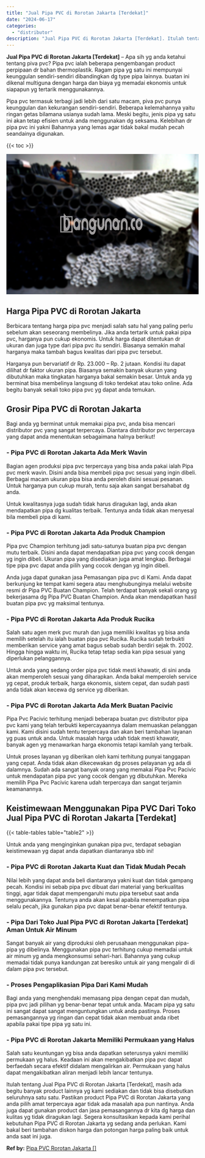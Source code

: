 ```yaml
---
title: "Jual Pipa PVC di Rorotan Jakarta [Terdekat]"
date: "2024-06-17"
categories: 
  - "distributor"
description: "Jual Pipa PVC di Rorotan Jakarta [Terdekat]. Itulah tentang Jual Pipa PVC di Rorotan Jakarta [Terdekat], masih ada begitu banyak product lainnya yg kami se..."
---
```


**Jual Pipa PVC di Rorotan Jakarta \[Terdekat\]** – Apa sih yg anda ketahui tentang piva pvc? Pipa pvc ialah beberapa pengembangan product perpipaan dr bahan thermoplastik. Ragam pipa yg satu ini mempunyai keunggulan sendiri-sendiri dibandingkan dg type pipa lainnya. buatan ini dikenal multiguna dengan harga dan biaya yg memadai ekonomis untuk siapapun yg tertarik menggunakannya.

Pipa pvc termasuk terbagi jadi lebih dari satu macam, piva pvc punya keunggulan dan kekurangan sendiri-sendiri. Beberapa kelemahannya yaitu ringan getas bilamana usianya sudah lama. Meski begitu, jenis pipa yg satu ini akan tetap efisien untuk anda menggunakan dg seksama. Kelebihan dr pipa pvc ini yakni Bahannya yang lemas agar tidak bakal mudah pecah seandainya digunakan.

{{< toc >}}

![Jual Pipa PVC di Rorotan Jakarta [Terdekat]](/images/jaul-pipa-pvc-10.png)

## Harga Pipa PVC di Rorotan Jakarta

Berbicara tentang harga pipa pvc menjadi salah satu hal yang paling perlu sebelum akan seseorang membelinya. Jika anda tertarik untuk pakai pipa pvc, harganya pun cukup ekonomis. Untuk harga dapat ditentukan dr ukuran dan juga type dari pipa pvc itu sendiri. Biasanya semakin mahal harganya maka tambah bagus kwalitas dari pipa pvc tersebut.

Harganya pun bervariatif dr Rp. 23.000 – Rp. 2 jutaan. Kondisi itu dapat dilihat dr faktor ukuran pipa. Biasanya semakin banyak ukuran yang dibutuhkan maka tingkatan harganya bakal semakin besar. Untuk anda yg berminat bisa membelinya langsung di toko terdekat atau toko online. Ada begitu banyak sekali toko pipa pvc yg dapat anda temukan.

## Grosir Pipa PVC di Rorotan Jakarta

Bagi anda yg berminat untuk memakai pipa pvc, anda bisa mencari distributor pvc yang sangat terpercaya. Diantara distributor pvc terpercaya yang dapat anda menentukan sebagaimana halnya berikut!

### \- Pipa PVC di Rorotan Jakarta Ada Merk Wavin

Bagian agen produksi pipa pvc terpercaya yang bisa anda pakai ialah Pipa pvc merk wavin. Disini anda bisa membeli pipa pvc sesuai yang ingin dibeli. Berbagai macam ukuran pipa bisa anda peroleh disini sesuai pesanan. Untuk harganya pun cukup murah, tentu saja akan sangat bersahabat dg anda.

Untuk kwalitasnya juga sudah tidak harus diragukan lagi, anda akan mendapatkan pipa dg kualitas terbaik. Tentunya anda tidak akan menyesal bila membeli pipa di kami.

### \- Pipa PVC di Rorotan Jakarta Ada Produk Champion

Pipa pvc Champion terhitung jadi satu-satunya buatan pipa pvc dengan mutu terbaik. Disini anda dapat mendapatkan pipa pvc yang cocok dengan yg ingin dibeli. Ukuran pipa yang disediakan juga amat lengkap. Berbagai tipe pipa pvc dapat anda pilih yang cocok dengan yg ingin dibeli.

Anda juga dapat gunakan jasa Pemasangan pipa pvc di Kami. Anda dapat berkunjung ke tempat kami segera atau menghubunginya melalui website resmi dr Pipa PVC Buatan Champion. Telah terdapat banyak sekali orang yg bekerjasama dg Pipa PVC Buatan Champion. Anda akan mendapatkan hasil buatan pipa pvc yg maksimal tentunya.

### \- Pipa PVC di Rorotan Jakarta Ada Produk Rucika

Salah satu agen merk pvc murah dan juga memiliki kwalitas yg bisa anda memilih setelah itu ialah buatan pipa pvc Rucika. Rucika sudah terbukti memberikan service yang amat bagus sebab sudah berdiri sejak th. 2002. Hingga hingga waktu ini, Rucika tetap tetap sedia kan pipa sesuai yang diperlukan pelanggannya.

Untuk anda yang sedang order pipa pvc tidak mesti khawatir, di sini anda akan memperoleh sesuai yang diharapkan. Anda bakal memperoleh service yg cepat, produk terbaik, harga ekonomis, sistem cepat, dan sudah pasti anda tidak akan kecewa dg service yg diberikan.

### \- Pipa PVC di Rorotan Jakarta Ada Merk Buatan Pacivic

Pipa Pvc Pacivic terhitung menjadi beberapa buatan pvc distributor pipa pvc kami yang telah terbukti kepercayaannya dalam memuaskan pelanggan kami. Kami disini sudah tentu terpercaya dan akan beri tambahan layanan yg puas untuk anda. Untuk masalah harga udah tidak mesti khawatir, banyak agen yg menawarkan harga ekonomis tetapi kamilah yang terbaik.

Untuk proses layanan yg diberikan oleh kami terhitung punyai tanggapan yang cepat. Anda tidak akan dikecewakan dg proses pelayanan yg ada di dalamnya. Sudah ada sangat banyak orang yang memakai Pipa Pvc Pacivic untuk mendapatan pipa pvc yang cocok dengan yg dibutuhkan. Mereka memilih Pipa Pvc Pacivic karena udah terpercaya dan sangat terjamin keamanannya.

## Keistimewaan Menggunakan Pipa PVC Dari Toko Jual Pipa PVC di Rorotan Jakarta \[Terdekat\]

{{< table-tables table="table2" >}}

Untuk anda yang menginginkan gunakan pipa pvc, terdapat sebagian keistimewaan yg dapat anda dapatkan diantaranya sbb ini!

### \- Pipa PVC di Rorotan Jakarta Kuat dan Tidak Mudah Pecah

Nilai lebih yang dapat anda beli diantaranya yakni kuat dan tidak gampang pecah. Kondisi ini sebab pipa pvc dibuat dari material yang berkualitas tinggi, agar tidak dapat mempengaruhi mutu pipa tersebut saat anda menggunakannya. Tentunya anda akan kesal apabila menempatkan pipa selalu pecah, jika gunakan pipa pvc dapat benar-benar efektif tentunya.

### \- Pipa Dari Toko Jual Pipa PVC di Rorotan Jakarta \[Terdekat\] Aman Untuk Air Minum

Sangat banyak air yang diproduksi oleh perusahaan menggunakan pipa-pipa yg dibelinya. Menggunakan pipa pvc terhitung cukup memadai untuk air minum yg anda mengkonsumsi sehari-hari. Bahannya yang cukup memadai tidak punya kandungan zat beresiko untuk air yang mengalir di di dalam pipa pvc tersebut.

### \- Proses Pengaplikasian Pipa Dari Kami Mudah

Bagi anda yang menghendaki memasang pipa dengan cepat dan mudah, pipa pvc jadi pilihan yg benar-benar tepat untuk anda. Macam pipa yg satu ini sangat dapat sangat menguntungkan untuk anda pastinya. Proses pemasangannya yg ringan dan cepat tidak akan membuat anda ribet apabila pakai tipe pipa yg satu ini.

### \- Pipa PVC di Rorotan Jakarta Memiliki Permukaan yang Halus

Salah satu keuntungan yg bisa anda dapatkan seterusnya yakni memiliki permukaan yg halus. Keadaan ini akan mengakibatkan pipa pvc dapat berfaedah secara efektif didalam mengalirkan air. Permukaan yang halus dapat mengakibatkan aliran menjadi lebih lancar tentunya.

Itulah tentang Jual Pipa PVC di Rorotan Jakarta \[Terdekat\], masih ada begitu banyak product lainnya yg kami sediakan dan tidak bisa disebutkan seluruhnya satu satu. Pastikan product Pipa PVC di Rorotan Jakarta yang anda pilih amat terpercaya agar tidak ada masalah apa pun nantinya. Anda juga dapat gunakan product dan jasa pemasangannya dr kita dg harga dan kulitas yg tidak diragukan lagi. Segera konsultasikan kepada kami perihal kebutuhan Pipa PVC di Rorotan Jakarta yg sedang anda perlukan. Kami bakal beri tambahan diskon harga dan potongan harga paling baik untuk anda saat ini juga.

**Ref by:** [Pipa PVC Rorotan Jakarta []](https://id.wikipedia.org/wiki/Pipa)
